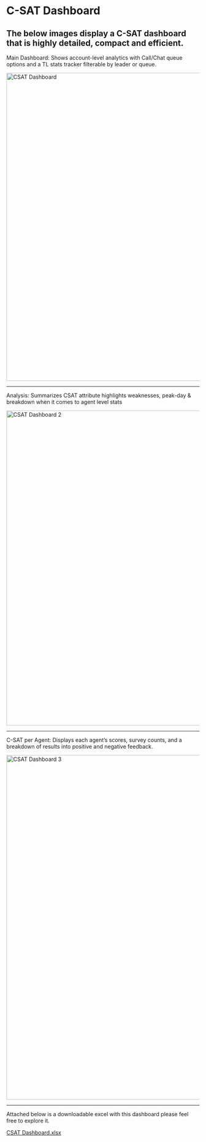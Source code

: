 # C-SAT Dashboard

The below images display a C-SAT dashboard that is highly detailed, compact and efficient. 
----------------------------------------------------------------------------------------------------------------------------

Main Dashboard: Shows account-level analytics with Call/Chat queue options and a TL stats tracker filterable by leader or queue.

<img width="1685" height="802" alt="CSAT Dashboard " src="https://github.com/user-attachments/assets/9fc840d4-3aaa-4b64-ac2f-83198b480bf8" />

----------------------------------------------------------------------------------------------------------------------------

Analysis: Summarizes CSAT attribute highlights weaknesses, peak-day & breakdown when it comes to agent level stats

<img width="1443" height="820" alt="CSAT Dashboard 2" src="https://github.com/user-attachments/assets/aa318e1d-fe11-4948-8fad-fbe1ea19e815" />

----------------------------------------------------------------------------------------------------------------------------

C-SAT per Agent: Displays each agent’s scores, survey counts, and a breakdown of results into positive and negative feedback.

<img width="821" height="897" alt="CSAT Dashboard 3" src="https://github.com/user-attachments/assets/63877bcf-cbc7-49d9-ba7f-23ccf2070806" />

----------------------------------------------------------------------------------------------------------------------------

Attached below is a downloadable excel with this dashboard please feel free to explore it.

[CSAT Dashboard.xlsx](https://github.com/user-attachments/files/22014423/CSAT.Dashboard.xlsx)
